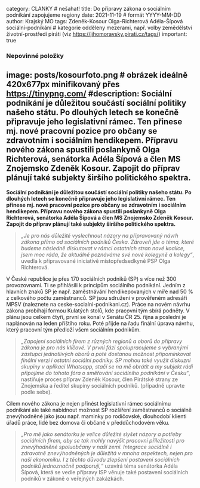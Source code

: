 category: CLANKY   # nešahat!
title: Do přípravy zákona o sociálním podnikání zapojujeme regiony
date: 2021-11-19   # formát YYYY-MM-DD
author: Krajský MO
tags: Zdeněk-Kosour Olga-Richterová Adéla-Šípová sociální-podnikání # kategorie odděleny mezerami, např. volby zemědělství životní-prostředí piráti (viz https://jihomoravsky.pirati.cz/tags/)
important: true

### Nepovinné položky ###
image: posts/kosourfoto.png # obrázek ideálně 420x677px minifikovaný přes https://tinypng.com/
#description: Sociální podnikání je důležitou součástí sociální politiky našeho státu. Po dlouhých letech se konečně připravuje jeho legislativní rámec. Ten přinese mj. nové pracovní pozice pro občany se zdravotním i sociálním hendikepem. Přípravu nového zákona spustili poslankyně Olga Richterová, senátorka Adéla Šípová a člen MS Znojemsko Zdeněk Kosour. Zapojit do příprav plánují také subjekty širšího politického spektra.
---
**Sociální podnikání je důležitou součástí sociální politiky našeho státu. Po dlouhých letech se konečně připravuje jeho legislativní rámec. Ten přinese mj. nové pracovní pozice pro občany se zdravotním i sociálním hendikepem. Přípravu nového zákona spustili poslankyně Olga Richterová, senátorka Adéla Šípová a člen MS Znojemsko Zdeněk Kosour. Zapojit do příprav plánují také subjekty širšího politického spektra.** 

>*„Je pro nás důležité vyslechnout názory na připravovaný návrh zákona přímo od sociálních podniků Česka. Zároveň jde o téma, které budeme následně diskutovat v rámci ostatních stran nové koalice, jsem moc ráda, že aktuálně poznáváme své nové kolegyně a kolegy“*, uvedla k připravované iniciativě místopředsedkyně PSP Olga Richterová.
>

V České republice je přes 170 sociálních podniků (SP) s více než 300 provozovnami. Ti se přihlásili k principům sociálního podnikání. Jedním z hlavních znaků SP je např. zaměstnávání hendikepovaných v míře nad 50 % z celkového počtu zaměstnanců. SP jsou sdruženi v prověřeném adresáři MPSV (naleznete na ceske-socialni-podnikani.cz). 
Práce na novém návrhu zákona probíhají formou Kulatých stolů, kde pracovní tým sbírá podněty. V plánu jsou celkem čtyři, první se konal v Senátu ČR 25. října a poslední je naplánován na leden příštího roku. Poté přijde na řadu finální úprava návrhu, který pracovní tým předloží všem sociálním podnikům.

>*„Zapojení sociálních firem z různých regionů a oborů do přípravy zákona je pro nás klíčové. V první fázi spolupracujeme s vybranými zástupci jednotlivých oborů a poté dostanou možnost připomínkovat finální verzi i ostatní sociální podniky. SP mohou také využít diskuzní skupiny v aplikaci Whatsapp, stačí se na mě obrátit a my subjekt rádi připojíme do tohoto fóra o směřování sociálního podnikání v Česku“*, nastiňuje proces příprav Zdeněk Kosour, člen Pirátské strany ze Znojemska a ředitel skupiny sociálních podniků. (případně upravte podle sebe).
>

Cílem nového zákona je nejen přinést legislativní rámec sociálnímu podnikání ale také nabídnout možnost SP rozšíření zaměstnanců o sociálně znevýhodněné jako jsou např. maminky po rodičovské, dlouhodobí klienti úřadů práce, lidé bez domova či občané v předdůchodovém věku.

>*„Pro mě jako senátorku je velice důležité slyšet názory a potřeby sociálních firem, aby se tak mohly navýšit pracovní příležitosti pro znevýhodněné spoluobčany v naší zemi. Integrace sociálně i zdravotně znevýhodněných je důležitá v mnoha aspektech, nejen pro naši ekonomiku. I z těchto důvodu zlepšení postavení sociálních podniků jednoznačně podporuji,“* uzavírá téma senátorka Adéla Šípová, která se vedle přípravy ISP věnuje také postavení sociálních podniků v zákoně o veřejných zakázkách.
>
